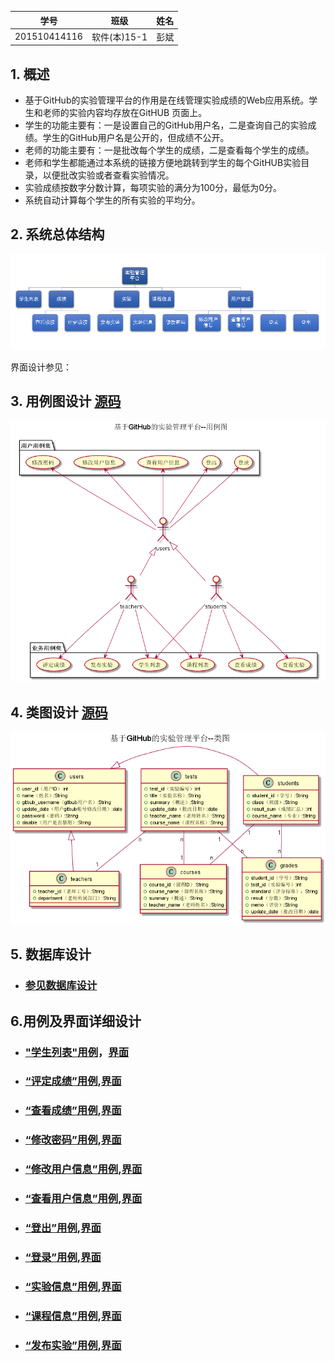 |学号|班级|姓名|
|:-------:|:-------------: | :----------:|
|201510414116|软件(本)15-1|彭斌|

## 1. 概述
- 基于GitHub的实验管理平台的作用是在线管理实验成绩的Web应用系统。学生和老师的实验内容均存放在GitHUB
页面上。
- 学生的功能主要有：一是设置自己的GitHub用户名，二是查询自己的实验成绩。学生的GitHub用户名是公开的，但成绩不公开。
- 老师的功能主要有：一是批改每个学生的成绩，二是查看每个学生的成绩。
- 老师和学生都能通过本系统的链接方便地跳转到学生的每个GitHUB实验目录，以便批改实验或者查看实验情况。
- 实验成绩按数字分数计算，每项实验的满分为100分，最低为0分。
- 系统自动计算每个学生的所有实验的平均分。

## 2. 系统总体结构
![](实验管理平台1.png)

界面设计参见：

## 3. 用例图设计 [源码](src/UseCase.puml)
![](UseCase.png)

## 4. 类图设计 [源码](src/class.puml)
![](class.png)

## 5. 数据库设计
- ### [参见数据库设计](src/数据库设计.md)

## 6.用例及界面详细设计
- ### ["学生列表"用例](../test6/用例/学生列表.md)，[界面](https://peng814.github.io/is_analysis/test6/ui/index.html) 
- ### [“评定成绩”用例](./用例/评定成绩.md),[界面](https://peng814.github.io/is_analysis/test6/ui/评定成绩.html)
- ### [“查看成绩”用例](./用例/查看成绩.md),[界面](https://peng814.github.io/is_analysis/test6/ui/查看成绩.html)
- ### [“修改密码”用例](./用例/修改密码.md),[界面](https://peng814.github.io/is_analysis/test6/ui/顶部菜单.html)
- ### [“修改用户信息”用例](./用例/修改用户信息.md),[界面](https://peng814.github.io/is_analysis/test6/ui/顶部菜单.html)
- ### [“查看用户信息”用例](./用例/查看用户信息.md),[界面](../test6/ui/顶部菜单.html)
- ### [“登出”用例](./用例/登出.md),[界面](https://peng814.github.io/is_analysis/test6/ui/顶部菜单.html)
- ### [“登录”用例](./用例/登录.md),[界面](https://peng814.github.io/is_analysis/test6/ui/登录.html)
- ### [“实验信息”用例](./用例/实验信息.md),[界面](https://peng814.github.io/is_analysis/test6/ui/实验信息.html)
- ### [“课程信息”用例](./用例/课程信息.md),[界面](https://peng814.github.io/is_analysis/test6/ui/课程信息.html)
- ### [“发布实验”用例](./用例/发布实验.md),[界面](https://peng814.github.io/is_analysis/test6/ui/发布实验.html)